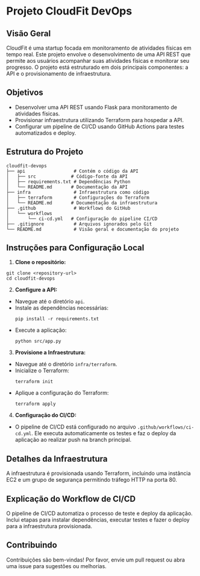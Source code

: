# Projeto CloudFit DevOps

## Visão Geral
CloudFit é uma startup focada em monitoramento de atividades físicas em tempo real. Este projeto envolve o desenvolvimento de uma API REST que permite aos usuários acompanhar suas atividades físicas e monitorar seu progresso. O projeto está estruturado em dois principais componentes: a API e o provisionamento de infraestrutura.

## Objetivos
- Desenvolver uma API REST usando Flask para monitoramento de atividades físicas.
- Provisionar infraestrutura utilizando Terraform para hospedar a API.
- Configurar um pipeline de CI/CD usando GitHub Actions para testes automatizados e deploy.

## Estrutura do Projeto
```
cloudfit-devops
├── api                  # Contém o código da API
│   ├── src             # Código-fonte da API
│   ├── requirements.txt # Dependências Python
│   └── README.md       # Documentação da API
├── infra                # Infraestrutura como código
│   ├── terraform        # Configurações do Terraform
│   └── README.md       # Documentação da infraestrutura
├── .github              # Workflows do GitHub
│   └── workflows
│       └── ci-cd.yml   # Configuração do pipeline CI/CD
├── .gitignore           # Arquivos ignorados pelo Git
└── README.md            # Visão geral e documentação do projeto
```

## Instruções para Configuração Local
1. **Clone o repositório:**
  ```
  git clone <repository-url>
  cd cloudfit-devops
  ```

2. **Configure a API:**
  - Navegue até o diretório `api`.
  - Instale as dependências necessárias:
    ```
    pip install -r requirements.txt
    ```
  - Execute a aplicação:
    ```
    python src/app.py
    ```

3. **Provisione a Infraestrutura:**
  - Navegue até o diretório `infra/terraform`.
  - Inicialize o Terraform:
    ```
    terraform init
    ```
  - Aplique a configuração do Terraform:
    ```
    terraform apply
    ```

4. **Configuração do CI/CD:**
  - O pipeline de CI/CD está configurado no arquivo `.github/workflows/ci-cd.yml`. Ele executa automaticamente os testes e faz o deploy da aplicação ao realizar push na branch principal.

## Detalhes da Infraestrutura
A infraestrutura é provisionada usando Terraform, incluindo uma instância EC2 e um grupo de segurança permitindo tráfego HTTP na porta 80.

## Explicação do Workflow de CI/CD
O pipeline de CI/CD automatiza o processo de teste e deploy da aplicação. Inclui etapas para instalar dependências, executar testes e fazer o deploy para a infraestrutura provisionada.

## Contribuindo
Contribuições são bem-vindas! Por favor, envie um pull request ou abra uma issue para sugestões ou melhorias.
